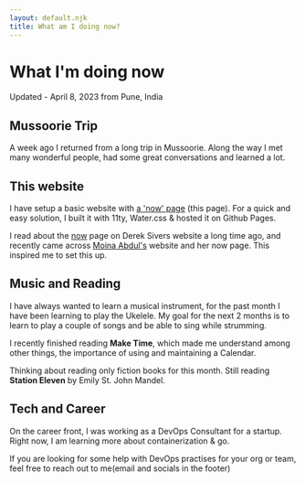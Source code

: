 ```yaml
---
layout: default.njk
title: What am I doing now?
---
```

# What I'm doing now

Updated - April 8, 2023 from Pune, India

## Mussoorie Trip

A week ago I returned from a long trip in Mussoorie. Along the way I met many wonderful people, had some great conversations and learned a lot.

## This website

I have setup a basic website with <a href="https://nownownow.com/about" target="_blank">a 'now' page</a> (this page). For a quick and easy solution, I built it with 11ty, Water.css & hosted it on Github Pages.

I read about the <a href="https://sive.rs/now" target="_blank">now</a> page on Derek Sivers website a long time ago, and recently came across <a href="https://moinaabdul.com/" target="_blank">Moina Abdul's</a> website and her now page. This inspired me to set this up.

## Music and Reading

I have always wanted to learn a musical instrument, for the past month I have been learning to play the Ukelele. My goal for the next 2 months is to learn to play a couple of songs and be able to sing while strumming.

I recently finished reading **Make Time**, which made me understand among other things, the importance of using and maintaining a Calendar. 

Thinking about reading only fiction books for this month. Still reading **Station Eleven** by Emily St. John Mandel.


## Tech and Career

On the career front, I was working as a DevOps Consultant for a startup. Right now, I am learning more about containerization & go.

If you are looking for some help with DevOps practises for your org or team, feel free to reach out to me(email and socials in the footer)
